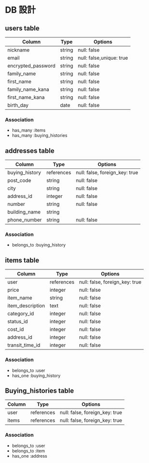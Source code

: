 # DB 設計

## users table

| Column             | Type                | Options                   |
|--------------------|---------------------|---------------------------|
| nickname           | string              | null: false               |
| email              | string              | null: false,unique: true  |
| encrypted_password | string              | null: false               |
| family_name        | string              | null: false               |
| first_name         | string              | null: false               |
| family_name_kana   | string              | null: false               |
| first_name_kana    | string              | null: false               |
| birth_day          | date                | null: false               |

### Association

* has_many :items
* has_many :buying_histories

## addresses table

| Column              | Type               | Options                        |
|---------------------|--------------------|--------------------------------|
| buying_history      | references         | null: false, foreign_key: true |
| post_code           | string             | null: false                    |
| city                | string             | null: false                    |
| address_id          | integer            | null: false                    |
| number              | string             | null: false                    |
| building_name       | string             |                                |
| phone_number        | string             | null: false                    |


### Association

* belongs_to :buying_history

## items table

| Column              | Type                | Options                            |
|---------------------|---------------------|------------------------------------|
| user                | references          | null: false, foreign_key: true     |
| price               | integer             | null: false                        |
| item_name           | string              | null: false                        |
| item_description    | text                | null: false                        |
| category_id         | integer             | null: false                        |
| status_id           | integer             | null: false                        |
| cost_id             | integer             | null: false                        |
| address_id          | integer             | null: false                        |
| transit_time_id     | integer             | null: false                        |

### Association

* belongs_to :user
* has_one :buying_history

## Buying_histories table

| Column              | Type                | Options                        |
|---------------------|---------------------|--------------------------------|
| user                | references          | null: false, foreign_key: true |
| items               | references          | null: false, foreign_key: true |

### Association

* belongs_to :user
* belongs_to :item
* has_one :address


